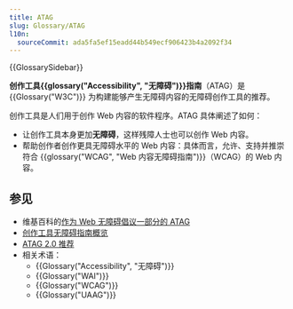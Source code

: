 ```yaml
---
title: ATAG
slug: Glossary/ATAG
l10n:
  sourceCommit: ada5fa5ef15eadd44b549ecf906423b4a2092f34
---
```


{{GlossarySidebar}}

**创作工具{{glossary("Accessibility", "无障碍")}}指南**（ATAG）是 {{Glossary("W3C")}} 为构建能够产生无障碍内容的无障碍创作工具的推荐。

创作工具是人们用于创作 Web 内容的软件程序。ATAG 具体阐述了如何：

- 让创作工具本身更加**无障碍**，这样残障人士也可以创作 Web 内容。
- 帮助创作者创作更具无障碍水平的 Web 内容：具体而言，允许、支持并推崇符合 {{glossary("WCAG", "Web 内容无障碍指南")}}（WCAG）的 Web 内容。

## 参见

- 维基百科的[作为 Web 无障碍倡议一部分的 ATAG](<https://en.wikipedia.org/wiki/Web_Accessibility_Initiative#Authoring_Tool_Accessibility_Guidelines_(ATAG)>)
- [创作工具无障碍指南概览](https://www.w3.org/WAI/standards-guidelines/atag/)
- [ATAG 2.0 推荐](https://www.w3.org/TR/ATAG20/)
- 相关术语：
  - {{Glossary("Accessibility", "无障碍")}}
  - {{Glossary("WAI")}}
  - {{Glossary("WCAG")}}
  - {{Glossary("UAAG")}}

